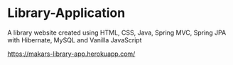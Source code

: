 # Library-Application
A library website created using HTML, CSS, Java, Spring MVC, Spring JPA with Hibernate, MySQL and Vanilla JavaScript

https://makars-library-app.herokuapp.com/
